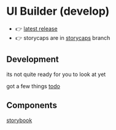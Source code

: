 # UI Builder (develop)

- 👉 [latest release](https://github.com/norgeous/ComfyUI-UI-Builder/)
- 👉 storycaps are in [storycaps](https://github.com/norgeous/ComfyUI-UI-Builder/tree/storycaps) branch

## Development

its not quite ready for you to look at yet

got a few things [todo](./TODO.md)

## Components

[storybook](https://norgeous.github.io/ComfyUI-UI-Builder/)
